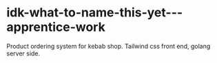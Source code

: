 # idk-what-to-name-this-yet---apprentice-work

Product ordering system for kebab shop. Tailwind css front end, golang server side.